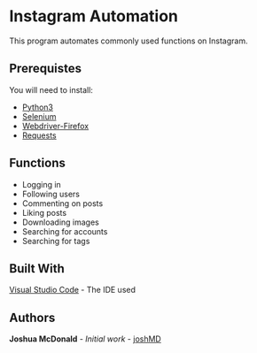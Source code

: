 # Instagram Automation

This program automates commonly used functions on Instagram.

## Prerequistes 

You will need to install: 

* [Python3](https://www.python.org)
* [Selenium](https://selenium-python.readthedocs.io/#)
* [Webdriver-Firefox](https://github.com/mozilla/geckodriver/releases)
* [Requests](https://requests.readthedocs.io/en/master/)

## Functions
* Logging in
* Following users
* Commenting on posts
* Liking posts
* Downloading images
* Searching for accounts
* Searching for tags

## Built With

[Visual Studio Code](https://code.visualstudio.com/) - The IDE used

## Authors

**Joshua McDonald** - *Initial work* - [joshMD](https://github.com/joshhMD)
